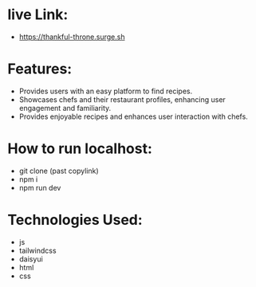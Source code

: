# live Link:
- https://thankful-throne.surge.sh

# Features:
- Provides users with an easy platform to find recipes.
- Showcases chefs and their restaurant profiles, enhancing user engagement and familiarity.
- Provides enjoyable recipes and enhances user interaction with chefs.

# How to run localhost:
- git clone (past copylink)
- npm i 
- npm run dev
# Technologies Used:
- js
- tailwindcss
- daisyui
- html
- css
